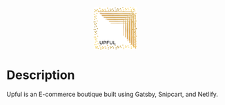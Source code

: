 <p align="center">
  <a href="https://demo--thirsty-blackwell-f130f4.netlify.app/">
    <img alt="Gatsby" src="src\images\logo\upful-gold-frame-logo.png" width="100" />
  </a>
</p>

# Description
  Upful is an E-commerce boutique built using Gatsby, Snipcart, and Netlify.

